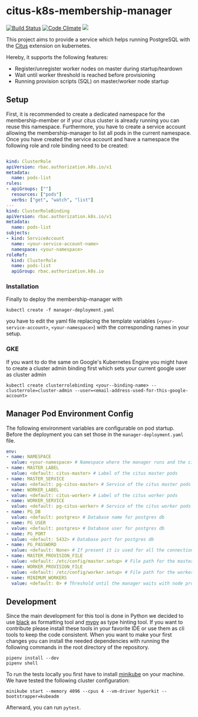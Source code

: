 # citus-k8s-membership-manager
[![Build Status](https://travis-ci.com/bakdata/citus-k8s-membership-manager.svg?branch=master)](https://travis-ci.com/bakdata/citus-k8s-membership-manager)
[![Code Climate](https://codeclimate.com/github/bakdata/citus-k8s-membership-manager/badges/gpa.svg)](https://codeclimate.com/github/bakdata/citus-k8s-membership-manager)
[![](https://img.shields.io/docker/automated/jrottenberg/ffmpeg.svg)](https://hub.docker.com/r/bakdata/citus-k8s-membership-manager)


This project aims to provide a service which helps running PostgreSQL with the [Citus](https://github.com/citusdata/citus) extension on kubernetes.

Hereby, it supports the following features:

- Register/unregister worker nodes on master during startup/teardown
- Wait until worker threshold is reached before provisioning
- Running provision scripts (SQL) on master/worker node startup

## Setup

First, it is recommended to create a dedicated namespace for the membership-member or if your citus cluster is already running you can reuse this namespace. Furthermore, you have to create a service account allowing the membership-manager to list all pods in the current namespace.
Once you have created the service account and have a namespace the following role and role binding need to be created:

```yaml

kind: ClusterRole
apiVersion: rbac.authorization.k8s.io/v1
metadata:
  name: pods-list
rules:
- apiGroups: [""]
  resources: ["pods"]
  verbs: ["get", "watch", "list"]
---
kind: ClusterRoleBinding
apiVersion: rbac.authorization.k8s.io/v1
metadata:
  name: pods-list
subjects:
- kind: ServiceAccount
  name: <your-service-account-name>
  namespace: <your-namespace>
roleRef:
  kind: ClusterRole
  name: pods-list
  apiGroup: rbac.authorization.k8s.io

```

### Installation

Finally to deploy the membership-manager with 
```
kubectl create -f manager-deployment.yaml
``` 
you have to edit the yaml file replacing the template variables (`<your-service-account>`, `<your-namespace>`) with the corresponding names in your setup.


### GKE

If you want to do the same on Google's Kubernetes Engine you might have to create a cluster admin binding first which sets your current google user as cluster admin

```shell
kubectl create clusterrolebinding <your--binding-name> --clusterrole=cluster-admin --user=<email-address-used-for-this-google-account>
```

## Manager Pod Environment Config

The following environment variables are configurable on pod startup. Before the deployment you can set those in the `manager-deployment.yaml` file.

```yml
env:
- name: NAMESPACE
  value: <your-namespace> # Namespace where the manager runs and the citus cluster is supposed to be
- name: MASTER_LABEL
  value: <default: citus-master> # Label of the citus master pods
- name: MASTER_SERVICE
  value: <default: pg-citus-master> # Service of the citus master pods
- name: WORKER_LABEL
  value: <default: citus-worker> # Label of the citus worker pods
- name: WORKER_SERVICE
  value: <default: pg-citus-worker> # Service of the citus worker pods
- name: PG_DB
  value: <default: postgres> # Database name for postgres db
- name: PG_USER
  value: <default: postgres> # Database user for postgres db
- name: PG_PORT
  value: <default: 5432> # Database port for postgres db
- name: PG_PASSWORD
  value: <default: None> # If present it is used for all the connections to the pg nodes
- name: MASTER_PROVISION_FILE
  value: <default: /etc/config/master.setup> # File path for the master provision script
- name: WORKER_PROVISION_FILE
  value: <default: /etc/config/worker.setup> # File path for the worker provision script
- name: MINIMUM_WORKERS
  value: <default: 0> # Threshold until the manager waits with node provisioning
```

## Development

Since the main development for this tool is done in Python we decided to use [black](https://github.com/ambv/black) as formatting tool and [mypy](http://mypy-lang.org/) as type hinting tool. If you want to contribute please install these tools in your favorite IDE or use them as cli tools to keep the code consistent. When you want to make your first changes you can install the needed dependencies with running the following commands in the root directory of the repository.

```shell
pipenv install --dev
pipenv shell
```

To run the tests locally you first have to install [minikube](https://kubernetes.io/docs/setup/minikube/) on your machine. We have tested the following cluster configuration:

```shell
minikube start --memory 4096 --cpus 4 --vm-driver hyperkit --bootstrapper=kubeadm
```

Afterward, you can run `pytest`.
